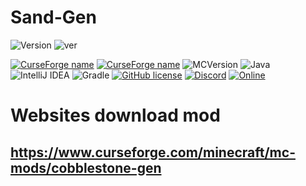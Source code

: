﻿# Sand-Gen


![Version](https://img.shields.io/badge/VERSION-red.svg?style=for-the-badge)
![ver](https://img.shields.io/badge/1.2-red.svg?style=for-the-badge)

[![CurseForge name](https://cf.way2muchnoise.eu/title/1027110.svg?badge_style=for_the_badge)](https://www.curseforge.com/minecraft/mc-mods/sand-gen)
[![CurseForge name](https://cf.way2muchnoise.eu/sand-gen.svg?badge_style=for_the_badge)](https://www.curseforge.com/minecraft/mc-mods/sand-gen)
![MCVersion](http://cf.way2muchnoise.eu/versions/570458.svg?badge_style=for_the_badge)
![Java](https://img.shields.io/badge/java-%23ED8B00.svg?style=for-the-badge&logo=java&logoColor=white)
![IntelliJ IDEA](https://img.shields.io/badge/IntelliJIDEA-000000.svg?style=for-the-badge&logo=intellij-idea&logoColor=white)
![Gradle](https://img.shields.io/badge/Gradle-02303A.svg?style=for-the-badge&logo=Gradle&logoColor=white)
[![GitHub license](https://img.shields.io/badge/License-GPLv3-blue.svg?style=for-the-badge)](https://www.gnu.org/licenses/gpl-3.0)
[![Discord](https://img.shields.io/badge/Discord-Join-1.svg?style=for-the-badge)](https://discord.gg/Mp5sEpE3B3)
[![Online](https://img.shields.io/discord/1205154996073660477?style=for-the-badge)](https://discord.gg/Mp5sEpE3B3)

# Websites download mod
## https://www.curseforge.com/minecraft/mc-mods/cobblestone-gen